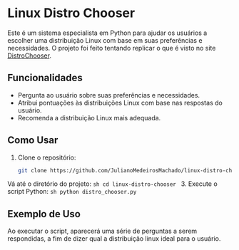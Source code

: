 # Linux Distro Chooser

Este é um sistema especialista em Python para ajudar os usuários a escolher uma distribuição Linux com base em suas preferências e necessidades. O projeto foi feito tentando replicar o que é visto no site [DistroChooser](https://distrochooser.de/).

## Funcionalidades

- Pergunta ao usuário sobre suas preferências e necessidades.
- Atribui pontuações às distribuições Linux com base nas respostas do usuário.
- Recomenda a distribuição Linux mais adequada.

## Como Usar

1. Clone o repositório:
    ```sh
    git clone https://github.com/JulianoMedeirosMachado/linux-distro-chooser.git
    ```
Vá até o diretório do projeto:
    ```sh
    cd linux-distro-chooser
    ```
3. Execute o script Python:
    ```sh
    python distro_chooser.py
    ```

## Exemplo de Uso

Ao executar o script, aparecerá uma série de perguntas a serem respondidas, a fim de dizer qual a distribuição linux ideal para o usuário.


